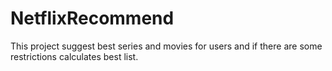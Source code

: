 # NetflixRecommend
This project suggest best series and movies for users and if there are some restrictions calculates best list.
